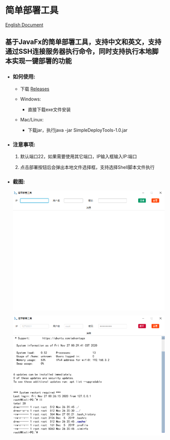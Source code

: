 # 简单部署工具

[English Document](README_EN.md)

## 基于JavaFx的简单部署工具，支持中文和英文，支持通过SSH连接服务器执行命令，同时支持执行本地脚本实现一键部署的功能

* ### 如何使用:

   * 下载 [Releases](https://github.com/min-li/SimpleDeployTools/releases)
    
   * Windows:

     * 直接下载exe文件安装

   * Mac/Linux:

     * 下载jar，执行java -jar SimpleDeployTools-1.0.jar

* ### 注意事项:

    1. 默认端口22，如果需要使用其它端口，IP输入框输入IP:端口
    
    2. 点击部署按钮后会弹出本地文件选择框，支持选择Shell脚本文件执行

* ### 截图:

    ![img](resource/main.png)

    ![img](resource/connect.png)
